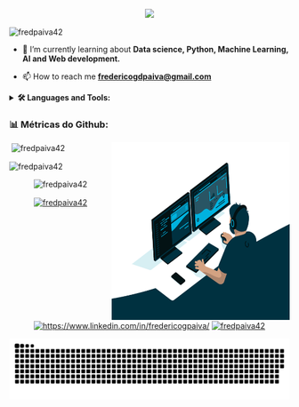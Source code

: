 <p align="center">
  <img src="https://github.com/fredpaiva42/fredpaiva42/raw/main/assets/ezgif.com-gif-maker-_4_.gif">
</p>

<!--
How to make the bio gif ?
Thanks to [matyo91](https://github.com/matyo91)
I made my with https://codesandbox.io/s/github-profile-2ijk7
Then i recorded my screen to gif on Mac with Quicktime  and save result to [assets/github.mov](assets/github.mov)
This [GIF converter](https://ezgif.com/video-to-gif) help me to create a dedicated command that convert MOV to GIF.
Then i save result to [assets/github.gif](assets/github.gif)
-->

<p align="left"> <img src="https://komarev.com/ghpvc/?username=fredpaiva42&label=Profile%20views&color=0e75b6&style=flat" alt="fredpaiva42" /> </p>

- 🌱 I’m currently learning about **Data science, Python, Machine Learning, AI and Web development.**

- 📫 How to reach me **fredericogdpaiva@gmail.com**

<details>
  <summary><b>🛠️ Languages and Tools:</b></summary>
  <br/>
  <p align="left"> <a href="https://www.w3schools.com/css/" target="_blank"> <img src="https://raw.githubusercontent.com/devicons/devicon/master/icons/css3/css3-original-wordmark.svg" alt="css3" width="40" height="40"/> </a> <a href="https://git-scm.com/" target="_blank"> <img src="https://www.vectorlogo.zone/logos/git-scm/git-scm-icon.svg" alt="git" width="40" height="40"/> </a> <a href="https://www.w3.org/html/" target="_blank"> <img src="https://raw.githubusercontent.com/devicons/devicon/master/icons/html5/html5-original-wordmark.svg" alt="html5" width="40" height="40"/> </a> <a href="https://developer.mozilla.org/en-US/docs/Web/JavaScript" target="_blank"> <img src="https://raw.githubusercontent.com/devicons/devicon/master/icons/javascript/javascript-original.svg" alt="javascript" width="40" height="40"/> </a> <a href="https://www.mysql.com/" target="_blank"> <img src="https://raw.githubusercontent.com/devicons/devicon/master/icons/mysql/mysql-original-wordmark.svg" alt="mysql" width="40" height="40"/> </a> <a href="https://nodejs.org" target="_blank"> <img src="https://raw.githubusercontent.com/devicons/devicon/master/icons/nodejs/nodejs-original-wordmark.svg" alt="nodejs" width="40" height="40"/> </a> <a href="https://www.python.org" target="_blank"> <img src="https://raw.githubusercontent.com/devicons/devicon/master/icons/python/python-original.svg" alt="python" width="40" height="40"/> </a> <a href="https://www.typescriptlang.org/" target="_blank"> <img src="https://raw.githubusercontent.com/devicons/devicon/master/icons/typescript/typescript-original.svg" alt="typescript" width="40" height="40"/> </a> 
</p>
</details>

<h3 align = "left"> 📊 Métricas do Github: </h3>
<p align="center">
<img align="right" alt="GIF" src="https://github.com/fredpaiva42/fredpaiva42/raw/main/assets/code.gif?raw=true" width="320" height="320" />
<p align= "left">&nbsp;<img align="center" src="https://github-readme-stats.vercel.app/api?username=fredpaiva42&show_icons=true&locale=en&theme=dracula" alt="fredpaiva42" /></p>
<p align="left"><img align="center" src="https://github-readme-streak-stats.herokuapp.com/?user=fredpaiva42&theme=dracula" alt="fredpaiva42" /></p>
<p align="center"><img align="center" src="https://github-readme-stats.vercel.app/api/top-langs?username=fredpaiva42&show_icons=true&locale=en&layout=compact&hide=typescript,EJS&theme=dracula" alt="fredpaiva42" /></p>
</p>

<p align="center">
<a href="https://twitter.com/fredpaiva42" target="blank"><img align="center" src="https://raw.githubusercontent.com/rahuldkjain/github-profile-readme-generator/master/src/images/icons/Social/twitter.svg" alt="fredpaiva42" height="30" width="40" /></a>
<a href="https://linkedin.com/in/https://www.linkedin.com/in/fredericogpaiva/" target="blank"><img align="center" src="https://raw.githubusercontent.com/rahuldkjain/github-profile-readme-generator/master/src/images/icons/Social/linked-in-alt.svg" alt="https://www.linkedin.com/in/fredericogpaiva/" height="30" width="40" /></a>
<a href="https://instagram.com/fredpaiva42" target="blank"><img align="center" src="https://raw.githubusercontent.com/rahuldkjain/github-profile-readme-generator/master/src/images/icons/Social/instagram.svg" alt="fredpaiva42" height="30" width="40" /></a>
</p>
  
 ![Snake animation](https://github.com/fredpaiva42/fredpaiva42/blob/output/github-contribution-grid-snake.svg)

